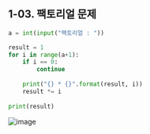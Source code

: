 ## 1-03. 팩토리얼 문제

~~~ python
a = int(input("팩토리얼 : "))

result = 1
for i in range(a+1):
    if i == 0:
        continue
    
    print("{} * {}".format(result, i))
    result *= i
    
print(result)

~~~
![image](https://github.com/MaugeaLee/summer2023/assets/92789013/e17da02a-05ed-4d14-892e-5eed888d4abe)
